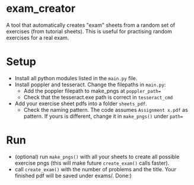 # exam_creator
A tool that automatically creates "exam" sheets from a random set of exercises (from tutorial sheets). This is useful for practising random exercises for a real exam. 

# Setup
- Install all python modules listed in the `main.py` file.
- Install poppler and tesseract. Change the filepaths in `main.py`:
   - Add the poppler filepath to make_pngs at `poppler_path=`
   - Check that the tesseract.exe path is correct in `tesseract_cmd`
- Add your exercise sheet pdfs into a folder `sheets_pdf`.
  - Check the naming pattern. The code assumes `Assignment x.pdf` as pattern. If yours is different, change it in `make_pngs()` under `path=`
# Run
- (optional) run `make_pngs()` with all your sheets to create all possible exercise pngs (this will make future `create_exam()` calls faster).
- call `create_exam()` with the number of problems and the title. Your finished pdf will be saved under exams/. Done:)
